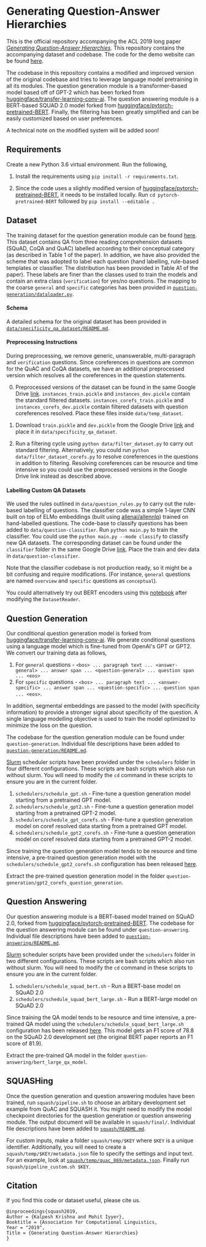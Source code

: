 # Generating Question-Answer Hierarchies

This is the official repository accompanying the ACL 2019 long paper *[Generating Question-Answer Hierarchies](https://arxiv.org/abs/1906.02622)*. This repository contains the accompanying dataset and codebase. The code for the demo website can be found [here](https://github.com/martiansideofthemoon/squash-website).

The codebase in this repository contains a modified and improved version of the original codebase and tries to leverage language model pretraining in all its modules. The question generation module is a transformer-based model based off of GPT-2 which has been forked from [huggingface/transfer-learning-conv-ai](https://github.com/huggingface/transfer-learning-conv-ai). The question answering module is a BERT-based SQUAD 2.0 model forked from [huggingface/pytorch-pretrained-BERT](https://github.com/huggingface/pytorch-pretrained-BERT). Finally, the filtering has been greatly simplified and can be easily customized based on user preferences.

A technical note on the modified system will be added soon!

## Requirements

Create a new Python 3.6 virtual environment. Run the following,

1. Install the requirements using `pip install -r requirements.txt`.

2. Since the code uses a slightly modified version of [huggingface/pytorch-pretrained-BERT](https://github.com/huggingface/pytorch-pretrained-BERT), it needs to be installed locally. Run `cd pytorch-pretrained-BERT` followed by `pip install --editable .`

## Dataset

The training dataset for the question generation module can be found [here](https://drive.google.com/drive/folders/1FlVtPgyBiJIEOIecnNLH3cg0EbKkK0Z4?usp=sharing). This dataset contains QA from three reading comprehension datasets (SQuAD, CoQA and QuAC) labelled according to their conceptual category (as described in Table 1 of the paper). In addition, we have also provided the scheme that was adopted to label each question (hand labelling, rule-based templates or classifier. The distribution has been provided in Table A1 of the paper). These labels are finer than the classes used to train the models and contain an extra class (`verification`) for yes/no questions. The mapping to the coarse `general` and `specific` categories has been provided in [`question-generation/dataloader.py`](question-generation/dataloader.py#L11-L19).

#### Schema

A detailed schema for the original dataset has been provided in [`data/specificity_qa_dataset/README.md`](specificity_qa_dataset/README.md).

#### Preprocessing Instructions

During preprocessing, we remove generic, unanswerable, multi-paragraph and `verification` questions. Since coreferences in questions are common for the QuAC and CoQA datasets, we have an additional preprocessed version which resolves all the coreferences in the question statements.

0. Preprocessed versions of the dataset can be found in the same Google Drive [link](https://drive.google.com/drive/folders/1FlVtPgyBiJIEOIecnNLH3cg0EbKkK0Z4?usp=sharing). `instances_train.pickle` and `instances_dev.pickle` contain the standard filtered datasets. `instances_corefs_train.pickle` and `instances_corefs_dev.pickle` contain filtered datasets with question coreferences resolved. Place these files inside `data/temp_dataset`.

1. Download `train.pickle` and `dev.pickle` from the Google Drive [link](https://drive.google.com/drive/folders/1FlVtPgyBiJIEOIecnNLH3cg0EbKkK0Z4?usp=sharing) and place it in `data/specificity_qa_dataset`.

2. Run a filtering cycle using `python data/filter_dataset.py` to carry out standard filtering. Alternatively, you could run `python data/filter_dataset_corefs.py` to resolve coreferences in the questions in addition to filtering. Resolving coreferences can be resource and time intensive so you could use the preprocessed versions in the Google Drive link instead as described above.

#### Labelling Custom QA Datasets

We used the rules outlined in `data/question_rules.py` to carry out the rule-based labelling of questions. The classifier code was a simple 1-layer CNN built on top of ELMo embeddings (built using [allenai/allennlp](https://github.com/allenai/allennlp)) trained on hand-labelled questions. The code-base to classify questions has been added to `data/question-classifier`. Run `python main.py` to train the classifier. You could use the `python main.py --mode classify` to classify new QA datasets. The corresponding dataset can be found under the `classifier` folder in the same Google Drive [link](https://drive.google.com/drive/folders/1FlVtPgyBiJIEOIecnNLH3cg0EbKkK0Z4?usp=sharing). Place the train and dev data in `data/question-classifier`.

Note that the classifier codebase is not production ready, so it might be a bit confusing and require modifications. (For instance, `general` questions are named `overview` and `specific` questions as `conceptual`).

You could alternatively try out BERT encoders using this [notebook](https://colab.research.google.com/drive/1Qvw5AJbcZXcPrkwM2nQp5zV00eM1aj0j) after modifying the `DatasetReader`.

## Question Generation

Our conditional question generation model is forked from [huggingface/transfer-learning-conv-ai](https://github.com/huggingface/transfer-learning-conv-ai). We generate conditional questions using a language model which is fine-tuned from OpenAI's GPT or GPT2. We convert our training data as follows,

1. For `general` questions - `<bos> ... paragraph text ... <answer-general> ... answer span ... <question-general> ... question span ... <eos>`
2. For `specific` questions - `<bos> ... paragraph text ... <answer-specific> ... answer span ... <question-specific> ... question span ... <eos>`.

In addition, segmental embeddings are passed to the model (with specificity information) to provide a stronger signal about specificity of the question. A single language modelling objective is used to train the model optimized to minimize the loss on the question.

The codebase for the question generation module can be found under `question-generation`. Individual file descriptions have been added to [`question-generation/README.md`](question-generation/README.md).

[Slurm](https://slurm.schedmd.com/documentation.html) scheduler scripts have been provided under the `schedulers` folder in four different configurations. These scripts are bash scripts which also run without slurm. You will need to modify the `cd` command in these scripts to ensure you are in the current folder.

1. `schedulers/schedule_gpt.sh` - Fine-tune a question generation model starting from a pretrained GPT model.
2. `schedulers/schedule_gpt2.sh` - Fine-tune a question generation model starting from a pretrained GPT-2 model.
3. `schedulers/schedule_gpt_corefs.sh` - Fine-tune a question generation model on coref resolved data starting from a pretrained GPT model.
4. `schedulers/schedule_gpt2_corefs.sh` - Fine-tune a question generation model on coref resolved data starting from a pretrained GPT-2 model.

Since training the question generation model tends to be resource and time intensive, a pre-trained question generation model with the `schedulers/schedule_gpt2_corefs.sh` configuration has been released [here](https://drive.google.com/drive/folders/1HEbm_sHDAAcylKIF4vIvZ9N2jEA7I5Em?usp=sharing).

Extract the pre-trained question generation model in the folder `question-generation/gpt2_corefs_question_generation`.

## Question Answering

Our question answering module is a BERT-based model trained on SQuAD 2.0, forked from [huggingface/pytorch-pretrained-BERT](https://github.com/huggingface/pytorch-pretrained-BERT). The codebase for the question answering module can be found under `question-answering`. Individual file descriptions have been added to [`question-answering/README.md`](question-generation/README.md).

[Slurm](https://slurm.schedmd.com/documentation.html) scheduler scripts have been provided under the `schedulers` folder in two different configurations. These scripts are bash scripts which also run without slurm. You will need to modify the `cd` command in these scripts to ensure you are in the current folder.

1. `schedulers/schedule_squad_bert.sh` - Run a BERT-base model on SQuAD 2.0
2. `schedulers/schedule_squad_bert_large.sh` - Run a BERT-large model on SQuAD 2.0

Since training the QA model tends to be resource and time intensive, a pre-trained QA model using the `schedulers/schedule_squad_bert_large.sh` configuration has been released [here](https://drive.google.com/drive/folders/1D3fIPuwn0C0zIMg29QSKcnSAc8HfNemd?usp=sharing). This model gets an F1 score of 78.8 on the SQuAD 2.0 development set (the original BERT paper reports an F1 score of 81.9).

Extract the pre-trained QA model in the folder `question-answering/bert_large_qa_model`.

## SQUASHing

Once the question generation and question answering modules have been trained, run `squash/pipeline.sh` to choose an arbitary development set example from QuAC and SQUASH it. You might need to modify the model checkpoint directories for the question generation or question answering module. The output document will be available in `squash/final/`. Individual file descriptions have been added to [`squash/README.md`](question-generation/README.md).

For custom inputs, make a folder `squash/temp/$KEY` where `$KEY` is a unique identifier. Additionally, you will need to create a `squash/temp/$KEY/metadata.json` file to specify the settings and input text. For an example, look at [`squash/temp/quac_869/metadata.json`](squash/temp/quac_869/metadata.json). Finally run `squash/pipeline_custom.sh $KEY`.

## Citation

If you find this code or dataset useful, please cite us.

```
@inproceedings{squash2019,
Author = {Kalpesh Krishna and Mohit Iyyer},
Booktitle = {Association for Computational Linguistics,
Year = "2019",
Title = {Generating Question-Answer Hierarchies}
}
```